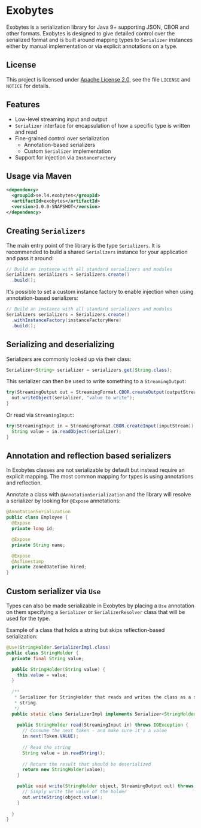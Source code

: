 # Exobytes

Exobytes is a serialization library for Java 9+ supporting JSON, CBOR and
other formats. Exobytes is designed to give detailed control over the serialized
format and is built around mapping types to `Serializer` instances either by
manual implementation or via explicit annotations on a type.

## License

This project is licensed under [Apache License 2.0](https://www.apache.org/licenses/LICENSE-2.0),
see the file `LICENSE` and `NOTICE` for details.

## Features

* Low-level streaming input and output
* `Serializer` interface for encapsulation of how a specific type is written and read
* Fine-grained control over serialization
  * Annotation-based serializers
  * Custom `Serializer` implementation
* Support for injection via `InstanceFactory`

## Usage via Maven

```xml
<dependency>
  <groupId>se.l4.exobytes</groupId>
  <artifactId>exobytes</artifactId>
  <version>1.0.0-SNAPSHOT</version>
</dependency>
```

## Creating `Serializers`

The main entry point of the library is the type `Serializers`. It is recommended
to build a shared `Serializers` instance for your application and pass it
around:

```java
// Build an instance with all standard serializers and modules
Serializers serializers = Serializers.create()
  .build();
```

It's possible to set a custom instance factory to enable injection when using
annotation-based serializers:

```java
// Build an instance with all standard serializers and modules
Serializers serializers = Serializers.create()
  .withInstanceFactory(instanceFactoryHere)
  .build();
```

## Serializing and deserializing

Serializers are commonly looked up via their class:

```java
Serializer<String> serializer = serializers.get(String.class);
```

This serializer can then be used to write something to a `StreamingOutput`:

```java
try(StreamingOutput out = StreamingFormat.CBOR.createOutput(outputStream)) {
  out.writeObject(serializer, "value to write");
}
```

Or read via `StreamingInput`:

```java
try(StreamingInput in = StreamingFormat.CBOR.createInput(inputStream)) {
  String value = in.readObject(serializer);
}
```

## Annotation and reflection based serializers

In Exobytes classes are not serializable by default but instead require 
an explicit mapping. The most common mapping for types is using annotations and
reflection.

Annotate a class with `@AnnotationSerialization` and the library will resolve
a serializer by looking for `@Expose` annotations:

```java
@AnnotationSerialization
public class Employee {
  @Expose
  private long id;

  @Expose
  private String name;

  @Expose
  @AsTimestamp
  private ZonedDateTime hired;
}
```

## Custom serializer via `Use`

Types can also be made serializable in Exobytes by placing a `Use` annotation 
on them specifying a `Serializer` or `SerializerResolver` class that will be
used for the type.

Example of a class that holds a string but skips reflection-based serialization:

```java
@Use(StringHolder.SerializerImpl.class)
public class StringHolder {
  private final String value;

  public StringHolder(String value) {
    this.value = value;
  }
  
  /**
   * Serializer for StringHolder that reads and writes the class as a single
   * string.
   */
  public static class SerializerImpl implements Serializer<StringHolder> {
    
    public StringHolder read(StreamingInput in) throws IOException {
      // Consume the next token - and make sure it's a value
      in.next(Token.VALUE);
      
      // Read the string
      String value = in.readString();
      
      // Return the result that should be deserialized
      return new StringHolder(value);
    }

    public void write(StringHolder object, StreamingOutput out) throws IOException {
      // Simply write the value of the holder
      out.writeString(object.value);
    }
  
  }
}
```
